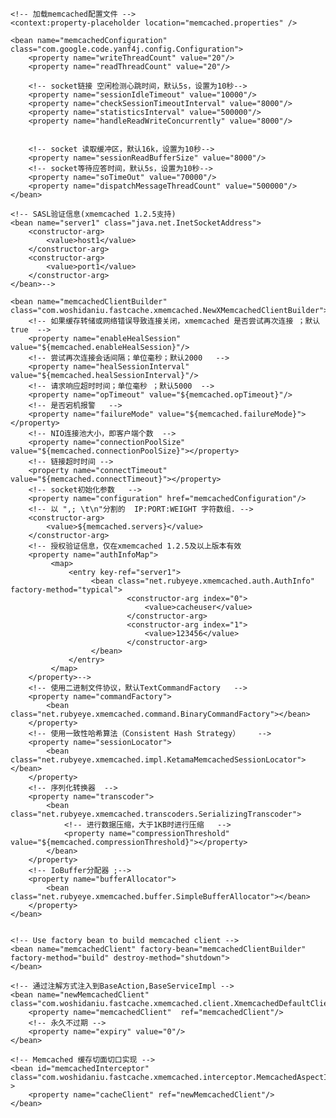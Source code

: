 <?xml version="1.0" encoding="UTF-8"?>
<beans xmlns="http://www.springframework.org/schema/beans"
	xmlns:xsi="http://www.w3.org/2001/XMLSchema-instance" xmlns:context="http://www.springframework.org/schema/context"
	xmlns:aop="http://www.springframework.org/schema/aop" xmlns:tx="http://www.springframework.org/schema/tx"
	xmlns:util="http://www.springframework.org/schema/util" xmlns:security="http://www.springframework.org/schema/security"
	xmlns:mvc="http://www.springframework.org/schema/mvc" xmlns:jpa="http://www.springframework.org/schema/data/jpa"
	xsi:schemalocation="http://www.springframework.org/schema/beans http://www.springframework.org/schema/beans/spring-beans.xsd
        			http://www.springframework.org/schema/context http://www.springframework.org/schema/context/spring-context.xsd
        			 http://www.springframework.org/schema/aop http://www.springframework.org/schema/aop/spring-aop.xsd
                    http://www.springframework.org/schema/tx http://www.springframework.org/schema/tx/spring-tx.xsd
                    http://www.springframework.org/schema/util http://www.springframework.org/schema/util/spring-util.xsd
					http://www.springframework.org/schema/security  http://www.springframework.org/schema/security/spring-security.xsd
       	 			http://www.springframework.org/schema/mvc http://www.springframework.org/schema/mvc/spring-mvc.xsd
       	 			http://www.springframework.org/schema/data/jpa http://www.springframework.org/schema/data/jpa/spring-jpa.xsd"
	default-autowire="byName" default-lazy-init="false">
	
	<!-- 加载memcached配置文件 -->
	<context:property-placeholder location="memcached.properties" /> 
	
	<bean name="memcachedConfiguration" class="com.google.code.yanf4j.config.Configuration">
	    <property name="writeThreadCount" value="20"/>
	    <property name="readThreadCount" value="20"/>
	   
	    <!-- socket链接 空闲检测心跳时间，默认5s，设置为10秒-->
	    <property name="sessionIdleTimeout" value="10000"/>
	    <property name="checkSessionTimeoutInterval" value="8000"/>
	    <property name="statisticsInterval" value="500000"/>
	    <property name="handleReadWriteConcurrently" value="8000"/>
	    
	    
	    <!-- socket 读取缓冲区，默认16k，设置为10秒-->
	    <property name="sessionReadBufferSize" value="8000"/>
	    <!-- socket等待应答时间，默认5s，设置为10秒-->
	    <property name="soTimeOut" value="70000"/>
	    <property name="dispatchMessageThreadCount" value="500000"/>   
	</bean> 
	
	<!-- SASL验证信息(xmemcached 1.2.5支持)
	<bean name="server1" class="java.net.InetSocketAddress">
		<constructor-arg>
		    <value>host1</value>
		</constructor-arg>
		<constructor-arg>
		   	<value>port1</value>
		</constructor-arg>
	</bean>-->
	
  	<bean name="memcachedClientBuilder" class="com.woshidaniu.fastcache.xmemcached.NewXMemcachedClientBuilder">  
	  	<!-- 如果缓存转储或网络错误导致连接关闭，xmemcached 是否尝试再次连接 ；默认true  -->
	  	<property name="enableHealSession" value="${memcached.enableHealSession}"/>  
  		<!-- 尝试再次连接会话间隔；单位毫秒；默认2000   --> 
  		<property name="healSessionInterval" value="${memcached.healSessionInterval}"/> 
	  	<!-- 请求响应超时时间；单位毫秒 ；默认5000  -->
	  	<property name="opTimeout" value="${memcached.opTimeout}"/>
	  	<!-- 是否宕机报警   -->
		<property name="failureMode" value="${memcached.failureMode}"></property>
		<!-- NIO连接池大小，即客户端个数  -->
		<property name="connectionPoolSize" value="${memcached.connectionPoolSize}"></property>
		<!-- 链接超时时间 -->
        <property name="connectTimeout" value="${memcached.connectTimeout}"></property>
  		<!-- socket初始化参数   -->
  		<property name="configuration" href="memcachedConfiguration"/>
	  	<!-- 以 ",; \t\n"分割的  IP:PORT:WEIGHT 字符数组. -->  
        <constructor-arg>
        	<value>${memcached.servers}</value>  
        </constructor-arg>
        <!-- 授权验证信息，仅在xmemcached 1.2.5及以上版本有效  
        <property name="authInfoMap">
             <map>
                 <entry key-ref="server1">
                      <bean class="net.rubyeye.xmemcached.auth.AuthInfo" factory-method="typical">
                              <constructor-arg index="0">
                                  <value>cacheuser</value>
                              </constructor-arg>
                              <constructor-arg index="1">
                                  <value>123456</value>
                              </constructor-arg>
                      </bean>
                 </entry>
             </map>
        </property>-->
		<!-- 使用二进制文件协议，默认TextCommandFactory   -->
		<property name="commandFactory">
			<bean class="net.rubyeye.xmemcached.command.BinaryCommandFactory"></bean>
		</property>
		<!-- 使用一致性哈希算法（Consistent Hash Strategy）    -->
		<property name="sessionLocator">
			<bean class="net.rubyeye.xmemcached.impl.KetamaMemcachedSessionLocator"></bean>
		</property>
		<!-- 序列化转换器  -->
		<property name="transcoder">
			<bean class="net.rubyeye.xmemcached.transcoders.SerializingTranscoder">
				<!-- 进行数据压缩，大于1KB时进行压缩   -->
				<property name="compressionThreshold" value="${memcached.compressionThreshold}"></property>
			</bean> 
		</property>
		<!-- IoBuffer分配器 ;-->
        <property name="bufferAllocator">
            <bean class="net.rubyeye.xmemcached.buffer.SimpleBufferAllocator"></bean>
        </property>
	</bean>         
	
	
	<!-- Use factory bean to build memcached client -->
	<bean name="memcachedClient" factory-bean="memcachedClientBuilder" factory-method="build" destroy-method="shutdown">
	</bean>
	
	<!-- 通过注解方式注入到BaseAction,BaseServiceImpl -->
	<bean name="newMemcachedClient" class="com.woshidaniu.fastcache.xmemcached.client.XmemcachedDefaultClient">
	    <property name="memcachedClient"  ref="memcachedClient"/>
		<!-- 永久不过期 -->
		<property name="expiry" value="0"/>
	</bean>
	
	<!-- Memcached 缓存切面切口实现 -->
	<bean id="memcachedInterceptor" class="com.woshidaniu.fastcache.xmemcached.interceptor.MemcachedAspectInterceptor"  >
		<property name="cacheClient" ref="newMemcachedClient"/>
	</bean>
	
	
</beans>